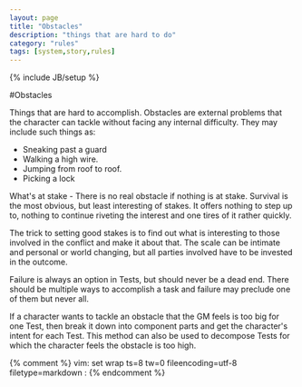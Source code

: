 ```yaml
---
layout: page
title: "Obstacles"
description: "things that are hard to do"
category: "rules"
tags: [system,story,rules]
---
```

{% include JB/setup %}

#Obstacles

Things that are hard to accomplish. Obstacles are external problems that the character can tackle without facing any internal difficulty. They may include such things as:

* Sneaking past a guard
* Walking a high wire.
* Jumping from roof to roof.
* Picking a lock

What's at stake - There is no real obstacle if nothing is at stake. Survival is the most obvious, but least interesting of stakes. It offers nothing to step up to, nothing to continue riveting the interest and one tires of it rather quickly.
 
The trick to setting good stakes is to find out what is interesting to those involved in the conflict and make it about that. The scale can be intimate and personal or world changing, but all parties involved have to be invested in the outcome.

Failure is always an option in Tests, but should never be a dead end. There should be multiple ways to accomplish a task and failure may preclude one of them but never all.

If a character wants to tackle an obstacle that the GM feels is too big for one Test, then break it down into component parts and get the character's intent for each Test. This method can also be used to decompose Tests for which the character feels the obstacle is too high.


{% comment %}
vim: set wrap ts=8 tw=0 fileencoding=utf-8 filetype=markdown :
{% endcomment %}


